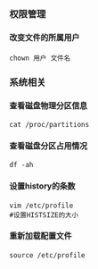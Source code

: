 ### 权限管理

#### 改变文件的所属用户

```
chown 用户 文件名
```



### 系统相关

#### 查看磁盘物理分区信息

```
cat /proc/partitions
```

#### 查看磁盘分区占用情况

```
df -ah
```

#### 设置history的条数

```
vim /etc/profile
#设置HISTSIZE的大小
```

#### 重新加载配置文件

```
source /etc/profile
```

